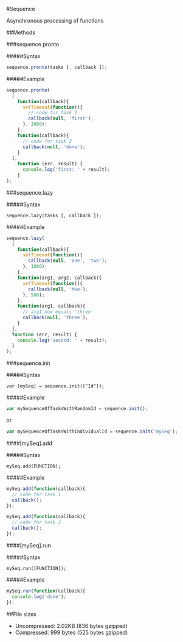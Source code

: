 #Sequence

Asynchronous processing of functions

##Methods

###sequence.pronto

#####Syntax

```javascript
sequence.pronto(tasks [, callback ]);
```

#####Example

```javascript
sequence.pronto(
  [
    function(callback){
      setTimeout(function(){
        // code for task 1
        callback(null, 'first');
      }, 3000);
    },
    function(callback){
      // code for task 2
      callback(null, 'done');
    }
  ], 
    function (err, result) {
      console.log('first: ' + result); 
    }
);
```
  

###sequence.lazy

#####Syntax

```text
sequence.lazy(tasks [, callback ]);
```

#####Example

```javascript
sequence.lazy(
  [
    function(callback){
      setTimeout(function(){
        callback(null, 'one', 'two');
      }, 1000);
    },
    function(arg1, arg2, callback){
      setTimeout(function(){
        callback(null, 'two');
      }, 500);
    },
    function(arg1, callback){
      // arg1 now equals 'three'
      callback(null, 'three');
    }
  ], 
  function (err, result) {
    console.log('second: ' + result);
  }
);
```

###sequence.init

#####Syntax

```text
var [mySeq] = sequence.init(["Id"]);
```

#####Example

```javascript
var mySequenceOfTasksWithRandomId = sequence.init();
```
or

```javascript
var mySequenceOfTasksWithIndividualId = sequence.init('mySeq');
```

####[mySeq].add

#####Syntax
```text
mySeq.add(FUNCTION);
```

#####Example
```javascript
mySeq.add(function(callback){ 
  // code for task 1
  callback();
});

mySeq.add(function(callback){ 
  // code for task 2
  callback();
});
```

####[mySeq].run

#####Syntax
```text
mySeq.run([FUNCTION]);
```

#####Example
```javascript
mySeq.run(function(callback){ 
  console.log('done');
});
```

##File sizes
* Uncompressed: 2.02KB (836 bytes gzipped)
* Compressed: 999 bytes (525 bytes gzipped)